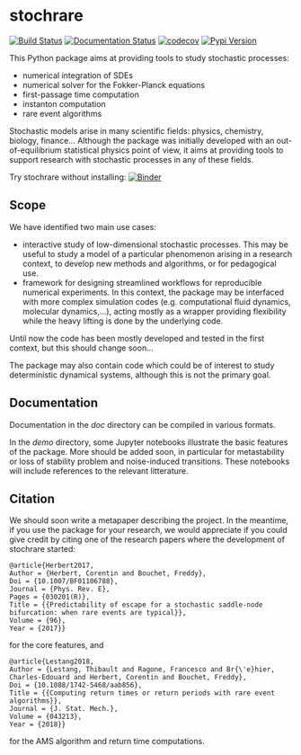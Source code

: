 # stochrare

[![Build Status](https://travis-ci.org/cbherbert/stochrare.svg?branch=master)](https://travis-ci.org/cbherbert/stochrare)
[![Documentation Status](https://readthedocs.org/projects/stochrare/badge/?version=latest)](https://stochrare.readthedocs.io/en/latest/?badge=latest)
[![codecov](https://codecov.io/gh/cbherbert/stochrare/branch/master/graph/badge.svg)](https://codecov.io/gh/cbherbert/stochrare)
[![Pypi Version](https://img.shields.io/pypi/v/stochrare.svg)](https://pypi.org/project/stochrare/)


This Python package aims at providing tools to study stochastic processes:
- numerical integration of SDEs
- numerical solver for the Fokker-Planck equations
- first-passage time computation
- instanton computation
- rare event algorithms

Stochastic models arise in many scientific fields: physics, chemistry, biology, finance...
Although the package was initially developed with an out-of-equilibrium statistical physics point of view, it aims at providing tools to support research with stochastic processes in any of these fields.

Try stochrare without installing: [![Binder](https://mybinder.org/badge_logo.svg)](https://mybinder.org/v2/gh/cbherbert/stochrare/master?filepath=doc%2Fnotebooks)

## Scope

We have identified two main use cases:
- interactive study of low-dimensional stochastic processes. This may be useful to study a model of a particular phenomenon arising in a research context, to develop new methods and algorithms, or for pedagogical use.
- framework for designing streamlined workflows for reproducible numerical experiments. In this context, the package may be interfaced with more complex simulation codes (e.g. computational fluid dynamics, molecular dynamics,...), acting mostly as a wrapper providing flexibility while the heavy lifting is done by the underlying code.

Until now the code has been mostly developed and tested in the first context, but this should change soon...

The package may also contain code which could be of interest to study deterministic dynamical systems, although this is not the primary goal.

## Documentation

Documentation in the *doc* directory can be compiled in various formats.

In the *demo* directory, some Jupyter notebooks illustrate the basic features of the package. 
More should be added soon, in particular for metastability or loss of stability problem and noise-induced transitions.
These notebooks will include references to the relevant litterature.

## Citation

We should soon write a metapaper describing the project.
In the meantime, if you use the package for your research, we would appreciate if you could give credit by citing one of the research papers where the development of stochrare started:

	@article{Herbert2017,
	Author = {Herbert, Corentin and Bouchet, Freddy},
	Doi = {10.1007/BF01106788},
	Journal = {Phys. Rev. E},
	Pages = {030201(R)},
	Title = {{Predictability of escape for a stochastic saddle-node bifurcation: when rare events are typical}},
	Volume = {96},
	Year = {2017}}

for the core features, and

	@article{Lestang2018,
	Author = {Lestang, Thibault and Ragone, Francesco and Br{\'e}hier, Charles-Edouard and Herbert, Corentin and Bouchet, Freddy},
	Doi = {10.1088/1742-5468/aab856},
	Title = {{Computing return times or return periods with rare event algorithms}},
	Journal = {J. Stat. Mech.},
	Volume = {043213},
	Year = {2018}}
	
for the AMS algorithm and return time computations.
